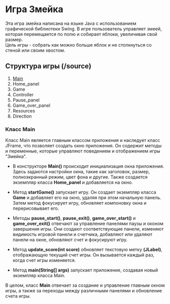 # Игра Змейка #
Эта игра змейка написана на языке Java с использованием графической библиотеки Swing. В игре пользователь управляет змеей, которая перемещается по полю и собирает яблоки, увеличивая свой размер.  
Цель игры - собрать как можно больше яблок и не столкнуться со стеной или своим хвостом.

## Структура игры (/source) ##
1. [Main](#Main)
2. Home_panel
3. Game
4. Controller
5. Pause_panel
6. Game_over_panel
7. Resources
8. Direction

### <a name="Main"></a> Класс Main
Класс Main является главным классом приложения и наследует класс JFrame, что позволяет создать окно приложения. Он содержит методы и переменные, которые управляют поведением и отображением игры "Змейка".

+ В конструкторе **Main()** происходит инициализация окна приложения. Здесь задаются настройки окна, такие как заголовок, размер, полноэкранный режим, цвет фона и другие. Также создается экземпляр класса **Home_panel** и добавляется на окно.

+ Метод **startGame()** запускает игру. Он создает экземпляр класса **Game** и добавляет его на окно, удаляя при этом начальную панель. Затем метод фокусирует игру, обновляет компоновку окна и перерисовывает его.

+ Методы **pause_start()**, **pause_exit()**, **game_over_start()** и **game_over_exit()** отвечают за управление панелями паузы и оконом завершения игры. Они создают соответствующие панели, изменяют видимость игровой панели и счетчика, добавляют или удаляют панели на окне, обновляют счет и фокусируют игру.

+ Метод **update_score(int score)** обновляет текстовую метку **(JLabel)**, отображающую текущий счет игры. Он вызывается каждый раз, когда счет игры изменяется.

+ Метод **main(String[] args)** запускает приложение, создавая новый экземпляр класса Main.

В целом, класс **Main** отвечает за создание и управление главным окном игры, а также за переходы между различными панелями и обновление счета игры.